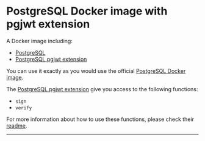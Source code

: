 # PostgreSQL Docker image with pgjwt extension

A Docker image including:
- [PostgreSQL][link-postgres]
- [PostgreSQL pgjwt extension][link-pgjwt]

You can use it exactly as you would use the official [PostgreSQL Docker image][link-postgres].

The [PostgreSQL pgjwt extension][link-pgjwt] give you access to the following functions:

- `sign`
- `verify`

For more information about how to use these functions, please check their [readme][link-pgjwt-usage].

---

[link-pgjwt]: https://github.com/michelp/pgjwt
[link-pgjwt-usage]: https://github.com/michelp/pgjwt#usage
[link-postgres]: https://hub.docker.com/_/postgres
